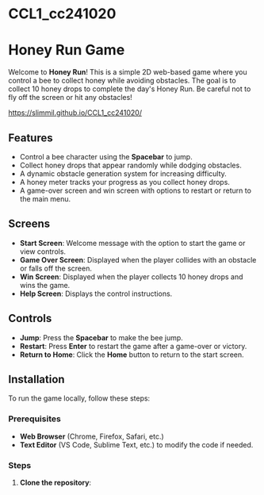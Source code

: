 # CCL1_cc241020

# Honey Run Game

Welcome to **Honey Run**! This is a simple 2D web-based game where you control a bee to collect honey while avoiding obstacles. The goal is to collect 10 honey drops to complete the day's Honey Run. Be careful not to fly off the screen or hit any obstacles!

https://slimmil.github.io/CCL1_cc241020/

## Features
- Control a bee character using the **Spacebar** to jump.
- Collect honey drops that appear randomly while dodging obstacles.
- A dynamic obstacle generation system for increasing difficulty.
- A honey meter tracks your progress as you collect honey drops.
- A game-over screen and win screen with options to restart or return to the main menu.

## Screens
- **Start Screen**: Welcome message with the option to start the game or view controls.
- **Game Over Screen**: Displayed when the player collides with an obstacle or falls off the screen.
- **Win Screen**: Displayed when the player collects 10 honey drops and wins the game.
- **Help Screen**: Displays the control instructions.

## Controls
- **Jump**: Press the **Spacebar** to make the bee jump.
- **Restart**: Press **Enter** to restart the game after a game-over or victory.
- **Return to Home**: Click the **Home** button to return to the start screen.

## Installation

To run the game locally, follow these steps:

### Prerequisites
- **Web Browser** (Chrome, Firefox, Safari, etc.)
- **Text Editor** (VS Code, Sublime Text, etc.) to modify the code if needed.

### Steps
1. **Clone the repository**:
